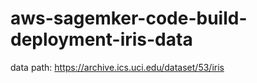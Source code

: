 # aws-sagemker-code-build-deployment-iris-data
data path: https://archive.ics.uci.edu/dataset/53/iris
